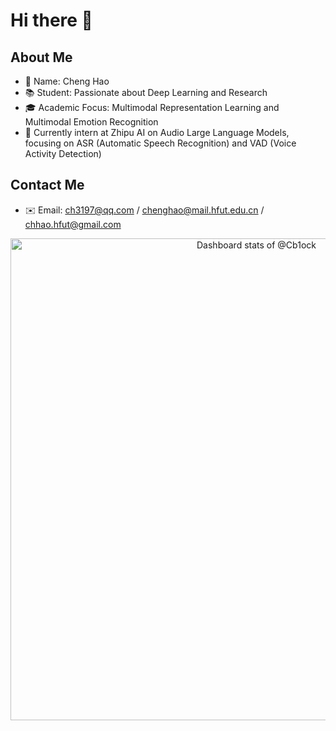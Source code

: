 # Hi there 👋

## About Me

- 👤 Name: Cheng Hao
- 📚 Student: Passionate about Deep Learning and Research
- 🎓 Academic Focus: Multimodal Representation Learning and Multimodal Emotion Recognition
- 💼 Currently intern at Zhipu AI on Audio Large Language Models, focusing on ASR (Automatic Speech Recognition) and VAD (Voice Activity Detection)

## Contact Me

- ✉️ Email: <ch3197@qq.com> / <chenghao@mail.hfut.edu.cn> / <chhao.hfut@gmail.com>

<a href="https://next.ossinsight.io/widgets/official/compose-user-dashboard-stats?user_id=90198143" target="_blank" style="display: block" align="center">
  <picture>
    <source media="(prefers-color-scheme: dark)" srcset="https://next.ossinsight.io/widgets/official/compose-user-dashboard-stats/thumbnail.png?user_id=90198143&image_size=auto&color_scheme=dark" width="771" height="auto">
    <img alt="Dashboard stats of @Cb1ock" src="https://next.ossinsight.io/widgets/official/compose-user-dashboard-stats/thumbnail.png?user_id=90198143&image_size=auto&color_scheme=light" width="771" height="auto">
  </picture>
</a>
